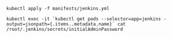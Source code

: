 
    kubectl apply -f manifests/jenkins.yml

    kubectl exec -it `kubectl get pods --selector=app=jenkins -output=jsonpath={.items..metadata.name}` cat /root/.jenkins/secrets/initialAdminPassword
